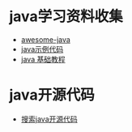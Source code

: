 # java学习资料收集
* [awesome-java](https://github.com/akullpp/awesome-java)
* [java示例代码](https://www.mkyong.com/java/)
* [java 基础教程](http://www.runoob.com/java/java-mysql-connect.html)

# java开源代码
* [搜索java开源代码](http://grepcode.com)